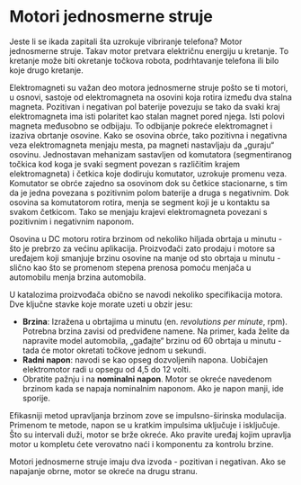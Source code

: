 # Motori jednosmerne struje

Jeste li se ikada zapitali šta uzrokuje vibriranje telefona? Motor jednosmerne struje. Takav motor pretvara električnu energiju u kretanje. To kretanje može biti okretanje točkova robota, podrhtavanje telefona ili bilo koje drugo kretanje.

Elektromagneti su važan deo motora jednosmerne struje pošto se ti motori, u osnovi, sastoje od elektromagneta na osovini koja rotira između dva stalna magneta. Pozitivan i negativan pol baterije povezuju se tako da svaki kraj elektromagneta ima isti polaritet kao stalan magnet pored njega. Isti polovi magneta međusobno se odbijaju. To odbijanje pokreće elektromagnet i izaziva obrtanje osovine. Kako se osovina obrće, tako pozitivna i negativna veza elektromagneta menjaju mesta, pa magneti nastavljaju da „guraju“ osovinu. Jednostavan mehanizam sastavljen od komutatora (segmentiranog točkica kod koga je svaki segment povezan s različitim krajem elektromagneta) i četkica koje dodiruju komutator, uzrokuje promenu veza. Komutator se obrće zajedno sa osovinom dok su četkice stacionarne, s tim da je jedna povezana s pozitivnim polom baterije a druga s negativnim. Dok osovina sa komutatorom rotira, menja se segment koji je u kontaktu sa svakom četkicom. Tako se menjaju krajevi elektromagneta povezani s pozitivnim i negativnim naponom.

Osovina u DC motoru rotira brzinom od nekoliko hiljada obrtaja u minutu - što je prebrzo za većinu aplikacija. Proizvođači zato prodaju i motore sa uređajem koji smanjuje brzinu osovine na manje od sto obrtaja u minutu - slično kao što se promenom stepena prenosa pomoću menjača u automobilu menja brzina automobila.

U katalozima proizvođača obično se navodi nekoliko specifikacija motora. Dve ključne stavke koje morate uzeti u obzir jesu:
* **Brzina**: Izražena u obrtajima u minutu (en. *revolutions per minute*, rpm). Potrebna brzina zavisi od predviđene namene. Na primer, kada želite da napravite model automobila, „gađajte“ brzinu od 60 obrtaja u minutu - tada će motor okretati točkove jednom u sekundi.
* **Radni napon**: navodi se kao opseg dozvoljenih napona. Uobičajen elektromotor radi u opsegu od 4,5 do 12 volti.
* Obratite pažnju i na **nominalni napon**. Motor se okreće navedenom brzinom kada se napaja nominalnim naponom. Ako je napon manji, ide sporije.

Efikasniji metod upravljanja brzinom zove se impulsno-širinska modulacija. Primenom te metode, napon se u kratkim impulsima uključuje i isključuje. Što su intervali duži, motor se brže okreće. Ako pravite uređaj kojim upravlja motor u kompletu ćete verovatno naći i komponentu za kontrolu brzine.

Motori jednosmerne struje imaju dva izvoda - pozitivan i negativan. Ako se napajanje obrne, motor se okreće na drugu stranu.